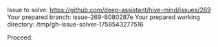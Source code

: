 Issue to solve: https://github.com/deep-assistant/hive-mind/issues/269
Your prepared branch: issue-269-8080287e
Your prepared working directory: /tmp/gh-issue-solver-1758543277516

Proceed.